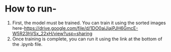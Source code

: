 # How to run-
1. First, the model must be trained. You can train it using the sorted images here-https://drive.google.com/file/d/1DO0aiJiajPJH6GmcE-W5R23hVSx_22xH/view?usp=sharing
2. Once training is complete, you can run it using the link at the bottom of the .ipynb file.
